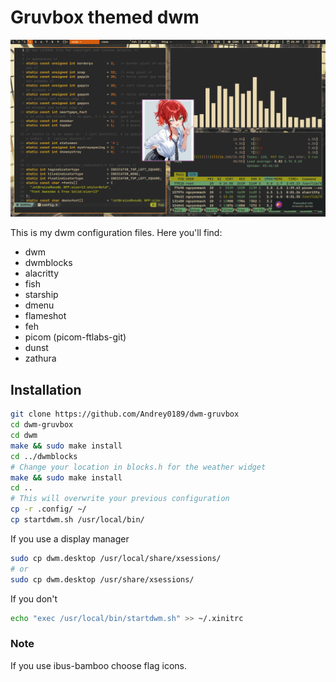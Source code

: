 # Gruvbox themed dwm

![Screenshot](./screenshot.png)

This is my dwm configuration files. Here you'll find:
- dwm
- dwmblocks
- alacritty
- fish
- starship
- dmenu
- flameshot
- feh
- picom (picom-ftlabs-git)
- dunst
- zathura

## Installation
```bash
git clone https://github.com/Andrey0189/dwm-gruvbox
cd dwm-gruvbox
cd dwm
make && sudo make install
cd ../dwmblocks
# Change your location in blocks.h for the weather widget
make && sudo make install
cd ..
# This will overwrite your previous configuration
cp -r .config/ ~/
cp startdwm.sh /usr/local/bin/
```

If you use a display manager 
```bash
sudo cp dwm.desktop /usr/local/share/xsessions/
# or
sudo cp dwm.desktop /usr/share/xsessions/    
```
If you don't
```bash
echo "exec /usr/local/bin/startdwm.sh" >> ~/.xinitrc
```
### Note
If you use ibus-bamboo choose flag icons.

